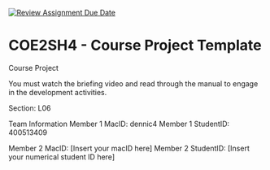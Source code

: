 [![Review Assignment Due Date](https://classroom.github.com/assets/deadline-readme-button-22041afd0340ce965d47ae6ef1cefeee28c7c493a6346c4f15d667ab976d596c.svg)](https://classroom.github.com/a/mLqiHWLE)
# COE2SH4 - Course Project Template
Course Project

You must watch the briefing video and read through the manual to engage in the development activities.


Section: L06

Team Information
Member 1 MacID: dennic4
Member 1 StudentID: 400513409

Member 2 MacID: [Insert your macID here]
Member 2 StudentID: [Insert your numerical student ID here]
